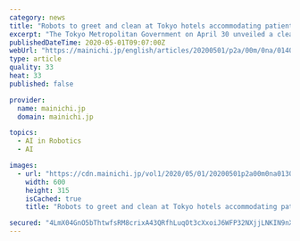 ```yaml
---
category: news
title: "Robots to greet and clean at Tokyo hotels accommodating patients with mild COVID-19"
excerpt: "The Tokyo Metropolitan Government on April 30 unveiled a cleaning robot and other droids to be stationed at hotels set to temporarily accommo"
publishedDateTime: 2020-05-01T09:07:00Z
webUrl: "https://mainichi.jp/english/articles/20200501/p2a/00m/0na/014000c"
type: article
quality: 33
heat: 33
published: false

provider:
  name: mainichi.jp
  domain: mainichi.jp

topics:
  - AI in Robotics
  - AI

images:
  - url: "https://cdn.mainichi.jp/vol1/2020/05/01/20200501p2a00m0na013000p/0c8.jpg?2"
    width: 600
    height: 315
    isCached: true
    title: "Robots to greet and clean at Tokyo hotels accommodating patients with mild COVID-19"

secured: "4LmX04GnO5bThtwfsRM8crixA43QRfhLuqOt3cXxoiJ6WFP32NXjjLNKIN9nXKi4DbnoBn961SpAmpxGmDlYXCok1EYM+i57KGusnQZTgE0EDXgPI7PPiU25RAQ/9bG9wCL4BQowSbXTVIpWi6q1v/MO1qt0tmNmPirn99f7Uzg/6aDh0XT2zDI8NWSTfJpRSFQ28M6Eac75ln9cg12ZExQTHYzDqnXVfPKE16xPK3dz5JprKk+9WxQitSYnff9ksO6iNQn1JuGHU2yjz0eE9/sa/aNgNGANI8BxSdKhHcQLsm6piWsYhKs6FqB8WA1u;+3qQRggMIXI+LbQ924GSCw=="
---
```


